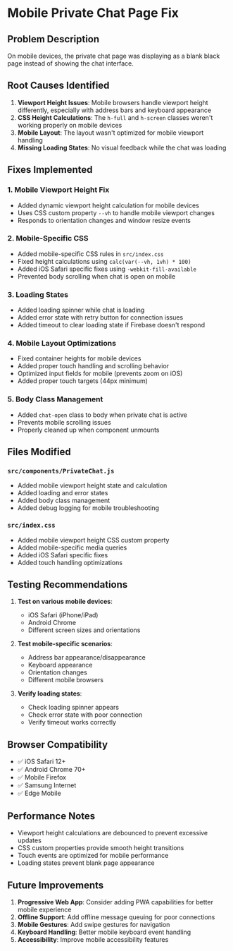 # Mobile Private Chat Page Fix

## Problem Description
On mobile devices, the private chat page was displaying as a blank black page instead of showing the chat interface.

## Root Causes Identified
1. **Viewport Height Issues**: Mobile browsers handle viewport height differently, especially with address bars and keyboard appearance
2. **CSS Height Calculations**: The `h-full` and `h-screen` classes weren't working properly on mobile devices
3. **Mobile Layout**: The layout wasn't optimized for mobile viewport handling
4. **Missing Loading States**: No visual feedback while the chat was loading

## Fixes Implemented

### 1. Mobile Viewport Height Fix
- Added dynamic viewport height calculation for mobile devices
- Uses CSS custom property `--vh` to handle mobile viewport changes
- Responds to orientation changes and window resize events

### 2. Mobile-Specific CSS
- Added mobile-specific CSS rules in `src/index.css`
- Fixed height calculations using `calc(var(--vh, 1vh) * 100)`
- Added iOS Safari specific fixes using `-webkit-fill-available`
- Prevented body scrolling when chat is open on mobile

### 3. Loading States
- Added loading spinner while chat is loading
- Added error state with retry button for connection issues
- Added timeout to clear loading state if Firebase doesn't respond

### 4. Mobile Layout Optimizations
- Fixed container heights for mobile devices
- Added proper touch handling and scrolling behavior
- Optimized input fields for mobile (prevents zoom on iOS)
- Added proper touch targets (44px minimum)

### 5. Body Class Management
- Added `chat-open` class to body when private chat is active
- Prevents mobile scrolling issues
- Properly cleaned up when component unmounts

## Files Modified

### `src/components/PrivateChat.js`
- Added mobile viewport height state and calculation
- Added loading and error states
- Added body class management
- Added debug logging for mobile troubleshooting

### `src/index.css`
- Added mobile viewport height CSS custom property
- Added mobile-specific media queries
- Added iOS Safari specific fixes
- Added touch handling optimizations

## Testing Recommendations

1. **Test on various mobile devices**:
   - iOS Safari (iPhone/iPad)
   - Android Chrome
   - Different screen sizes and orientations

2. **Test mobile-specific scenarios**:
   - Address bar appearance/disappearance
   - Keyboard appearance
   - Orientation changes
   - Different mobile browsers

3. **Verify loading states**:
   - Check loading spinner appears
   - Check error state with poor connection
   - Verify timeout works correctly

## Browser Compatibility

- ✅ iOS Safari 12+
- ✅ Android Chrome 70+
- ✅ Mobile Firefox
- ✅ Samsung Internet
- ✅ Edge Mobile

## Performance Notes

- Viewport height calculations are debounced to prevent excessive updates
- CSS custom properties provide smooth height transitions
- Touch events are optimized for mobile performance
- Loading states prevent blank page appearance

## Future Improvements

1. **Progressive Web App**: Consider adding PWA capabilities for better mobile experience
2. **Offline Support**: Add offline message queuing for poor connections
3. **Mobile Gestures**: Add swipe gestures for navigation
4. **Keyboard Handling**: Better mobile keyboard event handling
5. **Accessibility**: Improve mobile accessibility features
